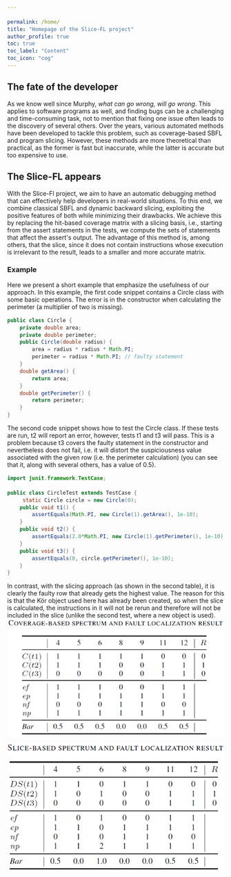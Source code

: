 ```yaml
---

permalink: /home/
title: "Homepage of the Slice-FL project"
author_profile: true
toc: true
toc_label: "Content"
toc_icon: "cog"
---
```


## The fate of the developer

As we know well since Murphy, *what can go wrong, will go wrong*. This applies to software programs as well, and finding bugs can be a challenging and time-consuming task, not to mention that fixing one issue often leads to the discovery of several others. Over the years, various automated methods have been developed to tackle this problem, such as coverage-based SBFL and program slicing. However, these methods are more theoretical than practical, as the former is fast but inaccurate, while the latter is accurate but too expensive to use.

## The Slice-FL appears

With the Slice-Fl project, we aim to have an automatic debugging method that can effectively help developers in real-world situations. To this end, we combine classical SBFL and dynamic backward slicing, exploiting the positive features of both while minimizing their drawbacks. We achieve this by replacing the hit-based coverage matrix with a slicing basis, i.e., starting from the assert statements in the tests, we compute the sets of statements that affect the assert's output. The advantage of this method is, among others, that the slice, since it does not contain instructions whose execution is irrelevant to the result, leads to a smaller and more accurate matrix.

### Example

Here we present a short example that emphasize the usefulness of our approach.
In this example, the first code snippet contains a Circle class with some basic operations. The error is in the constructor when calculating the perimeter (a multiplier of two is missing). 
```java
public class Circle {
    private double area;
    private double perimeter;
    public Circle(double radius) {
        area = radius * radius * Math.PI;
        perimeter = radius * Math.PI; // faulty statement
    }
    double getArea() {
        return area;
    }
    double getPerimeter() {
        return perimeter;
    }
}
```
The second code snippet shows how to test the Circle class. If these tests are run, t2 will report an error, however, tests t1 and t3 will pass. This is a problem because t3 covers the faulty statement in the constructor and nevertheless does not fail, i.e. it will distort the suspiciousness value associated with the given row (i.e. the perimeter calculation) (you can see that it, along with several others, has a value of 0.5).

```java
import junit.framework.TestCase;

public class CircleTest extends TestCase {
	 static Circle circle = new Circle(0);
    public void t1() {
        assertEquals(Math.PI, new Circle(1).getArea(), 1e-10);
    }
    public void t2() {
        assertEquals(2.0*Math.PI, new Circle(1).getPerimeter(), 1e-10);
    }
    public void t3() {
        assertEquals(0, circle.getPerimeter(), 1e-10);
    }
}
```

In contrast, with the slicing approach (as shown in the second table), it is clearly the faulty row that already gets the highest value. The reason for this is that the Kör object used here has already been created, so when the slice is calculated, the instructions in it will not be rerun and therefore will not be included in the slice (unlike the second test, where a new object is used).
![coverage](/assets/images/coverage.png)

![slice](/assets/images/slice.png)
